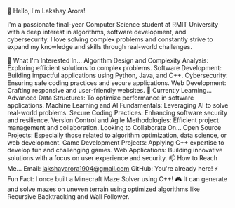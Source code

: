 👋 Hello, I'm Lakshay Arora!

I'm a passionate final-year Computer Science student at RMIT University with a deep interest in algorithms, software development, and cybersecurity. I love solving complex problems and constantly strive to expand my knowledge and skills through real-world challenges.

👀 What I'm Interested In...
Algorithm Design and Complexity Analysis: Exploring efficient solutions to complex problems.
Software Development: Building impactful applications using Python, Java, and C++.
Cybersecurity: Ensuring safe coding practices and secure applications.
Web Development: Crafting responsive and user-friendly websites.
🌱 Currently Learning...
Advanced Data Structures: To optimize performance in software applications.
Machine Learning and AI Fundamentals: Leveraging AI to solve real-world problems.
Secure Coding Practices: Enhancing software security and resilience.
Version Control and Agile Methodologies: Efficient project management and collaboration.
Looking to Collaborate On...
Open Source Projects: Especially those related to algorithm optimization, data science, or web development.
Game Development Projects: Applying C++ expertise to develop fun and challenging games.
Web Applications: Building innovative solutions with a focus on user experience and security.
📫 How to Reach Me...
Email: lakshayarora1904@gmail.com
GitHub: You're already here!
⚡ Fun Fact:
I once built a Minecraft Maze Solver using C++! 🎮 It can generate and solve mazes on uneven terrain using optimized algorithms like Recursive Backtracking and Wall Follower.
